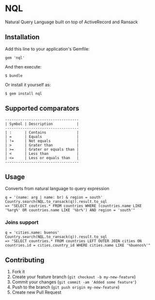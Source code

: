 # NQL

Natural Query Language built on top of ActiveRecord and Ransack

## Installation

Add this line to your application's Gemfile:

    gem 'nql'

And then execute:

    $ bundle

Or install it yourself as:

    $ gem install nql

## Supported comparators

    ----------------------------------
    | Symbol | Description           |
    ----------------------------------
    | :      | Contains              |
    | =      | Equals                |
    | !=     | Not equals            |
    | >      | Grater than           |
    | >=     | Grater or equals than |
    | <      | Less than             |
    | <=     | Less or equals than   |
    ----------------------------------


## Usage

Converts from natural language to query expression

    q = '(name: arg | name: br) & region = south'
    Country.search(NQL.to_ransack(q)).result.to_sql
    => "SELECT coutries.* FROM countries WHERE (countries.name LIKE '%arg%' OR countries.name LIKE '%br%') AND region = 'south'"

### Joins support

    q = 'cities.name: buenos'
    Country.search(NQL.to_ransack(q)).result.to_sql
    => "SELECT countries.* FROM countries LEFT OUTER JOIN cities ON countries.id = cities.country_id WHERE cities.name LIKE '%buenos%'"

## Contributing

1. Fork it
2. Create your feature branch (`git checkout -b my-new-feature`)
3. Commit your changes (`git commit -am 'Added some feature'`)
4. Push to the branch (`git push origin my-new-feature`)
5. Create new Pull Request
